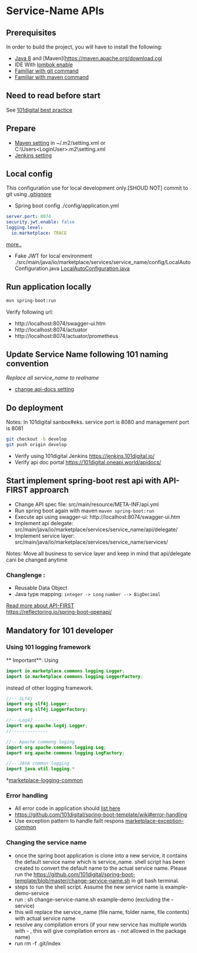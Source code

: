 # Service-Name APIs
## Prerequisites
 In order to build the project, you will have to install the following:

* [Java 8](http://www.oracle.com/technetwork/java/javase/downloads/index.html) and [Maven](https://maven.apache.org/download.cgi
* IDE With [lombok enable](https://github.com/101digital/spring-boot-template/wiki/FakeJWT-locally/IDE-Setting)
* [Familiar with git command](https://git-school.github.io/visualizing-git/)
* [Familiar with maven command](https://maven.apache.org/guides/getting-started/maven-in-five-minutes.html)
## Need to read before start
See [101digital best practice](https://github.com/101digital/spring-boot-template/wiki)

## Prepare
* [Maven setting](https://github.com/101digital/spring-boot-template/wiki/maven-setup) in ~/.m2/setting.xml or C:\Users\<LoginUser>\.m2\setting.xml
* [Jenkins setting](https://github.com/101digital/spring-boot-template/wiki/Jenkin-setup)

## Local config
This configuration use for local development only.[SHOUD NOT] commit to git using [.gitignore](https://git-scm.com/docs/gitignore)

* Spring boot config ./config/application.yml
```yaml
server.port: 8074
security.jwt.enable: false
logging.level:
  io.marketplace: TRACE
```
[more..](https://github.com/101digital/spring-boot-template/wiki)

* Fake JWT for local environment  ./src/main/java/io/marketplace/services/service_name/config/LocalAutoConfiguration.java [LocalAutoConfiguration.java](https://github.com/101digital/spring-boot-template/wiki/FakeJWT-locally)

## Run application locally
```bash
mvn spring-boot:run
```
Verify following url:
* http://localhost:8074/swagger-ui.htm
* http://localhost:8074/actuator
* http://localhost:8074/actuator/prometheus

## Update Service Name following 101 naming convention
<i>Replace all service_name to *realname* </i>
* [change api-docs setting ](https://github.com/101digital/spring-boot-template/wiki/Api-Doc-Setting)


## Do deployment
Notes: In 101digital sanbox#eks. service port is 8080 and management port is 8081
```bash
git checkout -b develop
git push origin develop
```
* Verify using 101digital Jenkins https://jenkins.101digital.io/
* Verify api doc portal https://101digital.oneapi.world/apidocs/

## Start implement spring-boot rest api with API-FIRST approarch
* Change API spec file: src/main/resource/META-INF/api.yml
* Run spring boot again with maven `maven spring-boot:run`
* Execute api using swagger-ui: http://localhost:8074/swagger-ui.htm
* Implement api delegate: src/main/java/io/marketplace/services/service_name/api/delegate/
* Implement service layer: src/main/java/io/marketplace/services/service_name/services/

Notes: Move all business to service layer and keep in mind that api/delegate cani be changed anytime
### Changlenge :
* Reusable Data Object
* Java type mapping: `integer -> Long` `number --> BigDecimal`
 
[Read more about API-FIRST](https://github.com/101digital/spring-boot-template/wiki) <br/>
https://reflectoring.io/spring-boot-openapi/

## Mandatory for 101 developer
### Using 101 logging framework
** Important**:
Using
```java
import io.marketplace.commons.logging.Logger;
import io.marketplace.commons.logging.LoggerFactory;
```
instead of other logging framework.
```java
//-- SLf4j
import org.slf4j.Logger;
import org.slf4j.LoggerFactory;

//---Log4J ---------
import org.apache.log4j.Logger;
//--------------

//-- Apache commong loging
import org.apache.commons.logging.Log;
import org.apache.commons.logging.LogFactory;

//-- JAVA common logging
import java.util.logging.*
```
*[marketplace-logging-common](https://github.com/101digital/marketplace-commons/tree/master/marketplace-logging-common)
### Error handling
* All error code in application should [list here](https://docs.google.com/spreadsheets/d/162QSo5D8EVtvUk4U61-egRsURTZKkAQh0IVKgWkBb70/edit#gid=0) 
* https://github.com/101digital/spring-boot-template/wiki#error-handling
* Use exception pattern to handle failt respons [marketplace-exception-common](https://github.com/101digital/marketplace-commons/tree/master/marketplace-exception-common)

### Changing the service name
* once the spring boot application is clone into a new service, it contains the default service name which is service_name. shell script has been created to convert the default name to the actual service name. Please run the https://github.com/101digital/spring-boot-template/blob/master/change-service-name.sh in git bash terminal.
* steps to run the shell script. Assume the new service name is example-demo-service
* run : sh change-service-name.sh example-demo (excluding the -service)
* this will replace the service_name (file name, folder name, file contents) with actual service name
* resolve any compilation errors (if your new service has multiple worlds with - , this will give compilation errors as - not allowed in the package name)
* run rm -f .git/index
